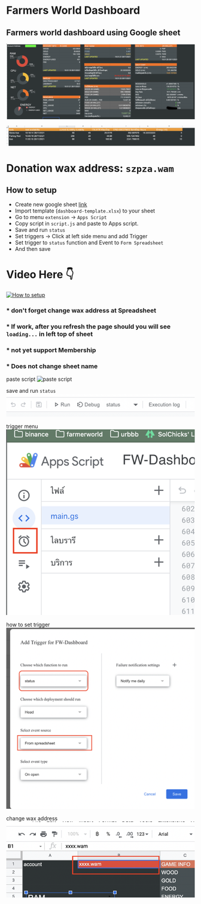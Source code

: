 # Farmers World Dashboard

## Farmers world dashboard using Google sheet
![Summery](https://github.com/moomdate/farmers-world-dashboard/blob/master/img/summary.png)

![Tools](https://github.com/moomdate/farmers-world-dashboard/blob/master/img/tools.png)

# Donation wax address: `szpza.wam`


## How to setup 
- Create new google sheet [link](https://docs.google.com/spreadsheets/u/0/)
- Import template (`dashboard-template.xlsx`) to your sheet
- Go to menu `extension` -> `Apps Script`
- Copy script in `script.js` and paste to Apps script.
- Save and run `status`
- Set triggers -> Click at left side menu and add Trigger
- Set trigger to `status` function and Event to `Form Spreadsheet`
- And then save

# Video Here 👇
[![How to setup](http://img.youtube.com/vi/WeK8OyFfN_s/0.jpg)](http://www.youtube.com/watch?v=WeK8OyFfN_s "How to setup")

### * don't forget change wax address at Spreadsheet
### * If work, after you refresh the page should you will see `loading...` in left top of sheet
### * not yet support Membership
### * Does not change sheet name



paste script
![paste script](https://github.com/moomdate/farmers-world-dashboard/blob/master/img/paste-script.png)

save and run `status`
![save and run](https://github.com/moomdate/farmers-world-dashboard/blob/master/img/saveandrun.png)


trigger menu
![trigger menu](https://github.com/moomdate/farmers-world-dashboard/blob/master/img/apps-script-menu.png)

how to set trigger
![trigger](https://github.com/moomdate/farmers-world-dashboard/blob/master/img/trigger.png)

change wax address
![Change account address](https://github.com/moomdate/farmers-world-dashboard/blob/master/img/change-address.png)

